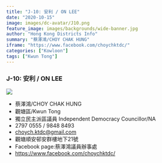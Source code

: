 ```yaml
---
title: "J-10: 安利 / ON LEE"
date: "2020-10-15"
image: images/dc-avatar/J10.png
feature_image: images/backgrounds/wide-banner.jpg
author: "Hong Kong Districts Info"
summary: "蔡澤鴻/CHOY CHAK HUNG"
iframe: "https://www.facebook.com/choychktdc/"
categories: ["Kowloon"]
tags: ["Kwun Tong"]
---
```


### J-10: 安利 / ON LEE  
![](/images/dc-avatar/J10.png)  

 - 蔡澤鴻/CHOY CHAK HUNG  
 - 觀塘區/Kwun Tong  
 - 獨立民主派區議員 Independent Democracy Councillor/NA  
 - 2797 0555 / 9848 8493  
 - choych.ktdc@gmail.com  
 - 觀塘順安邨安群樓地下21號  
 - Facebook page:蔡澤鴻議員辦事處  
 - https://www.facebook.com/choychktdc/
